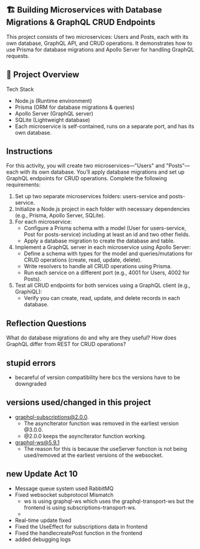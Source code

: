 ## 🏗️ Building Microservices with Database Migrations & GraphQL CRUD Endpoints

This project consists of two microservices: Users and Posts, each with its own database, GraphQL API, and CRUD operations. It demonstrates how to use Prisma for database migrations and Apollo Server for handling GraphQL requests.

## 📌 Project Overview

Tech Stack

- Node.js (Runtime environment)
- Prisma (ORM for database migrations & queries)
- Apollo Server (GraphQL server)
- SQLite (Lightweight database)
- Each microservice is self-contained, runs on a separate port, and has its own database.

## Instructions

For this activity, you will create two microservices—"Users" and "Posts"—each with its own database. You’ll apply database migrations and set up GraphQL endpoints for CRUD operations. Complete the following requirements:

1. Set up two separate microservices folders: users-service and posts-service.
2. Initialize a Node.js project in each folder with necessary dependencies (e.g., Prisma, Apollo Server, SQLite).
3. For each microservice:
   - Configure a Prisma schema with a model (User for users-service, Post for posts-service) including at least an id and two other fields.
   - Apply a database migration to create the database and table.
4. Implement a GraphQL server in each microservice using Apollo Server:
   - Define a schema with types for the model and queries/mutations for CRUD operations (create, read, update, delete).
   - Write resolvers to handle all CRUD operations using Prisma.
   - Run each service on a different port (e.g., 4001 for Users, 4002 for Posts).
5. Test all CRUD endpoints for both services using a GraphQL client (e.g., GraphiQL):
   - Verify you can create, read, update, and delete records in each database.

## Reflection Questions

What do database migrations do and why are they useful?
How does GraphQL differ from REST for CRUD operations?

## stupid errors

- becareful of version compatibility here bcs the versions have to be downgraded

## versions used/changed in this project

- graphql-subscriptions@2.0.0.
  - The asyncIterator function was removed in the earliest version @3.0.0.
  - @2.0.0 keeps the asyncIterator function working.
- graphql-ws@5.9.1
  - The reason for this is because the useServer function is not being used/removed at the earliest versions of the websocket.

## new Update Act 10
- Message queue system used RabbitMQ
- Fixed websocket subprotocol Mismatch
   - ws is using graphql-ws which uses the graphql-transport-ws but the frontend is using subscriptions-transport-ws.
   - 
- Real-time update fixed
- Fixed the UseEffect for subscriptions data in frontend
- Fixed the handlecreatePost function in the frontend
- added debugging logs
